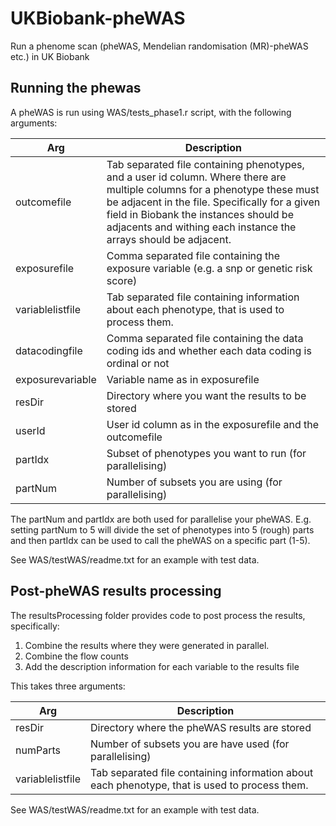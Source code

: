 # UKBiobank-pheWAS
Run a phenome scan (pheWAS, Mendelian randomisation (MR)-pheWAS etc.) in UK Biobank


## Running the phewas

A pheWAS is run using WAS/tests_phase1.r script, with the following arguments:

Arg | Description
-------|--------
outcomefile 		| Tab separated file containing phenotypes, and a user id column. Where there are multiple columns for a phenotype these must be adjacent in the file. Specifically for a given field in Biobank the instances should be adjacents and withing each instance the arrays should be adjacent.
exposurefile 		| Comma separated file containing the exposure variable (e.g. a snp or genetic risk score)
variablelistfile 	| Tab separated file containing information about each phenotype, that is used to process them.
datacodingfile 		| Comma separated file containing the data coding ids and whether each data coding is ordinal or not
exposurevariable 	| Variable name as in exposurefile
resDir 			| Directory where you want the results to be stored
userId 			| User id column as in the exposurefile and the outcomefile
partIdx			| Subset of phenotypes you want to run (for parallelising)
partNum			| Number of subsets you are using (for parallelising)

The partNum and partIdx are both used for parallelise your pheWAS. E.g. setting partNum to 5 will divide the set of phenotypes
into 5 (rough) parts and then partIdx can be used to call the pheWAS on a specific part (1-5).

See WAS/testWAS/readme.txt for an example with test data.


## Post-pheWAS results processing

The resultsProcessing folder provides code to post process the results, specifically:
1) Combine the results where they were generated in parallel.
2) Combine the flow counts
3) Add the description information for each variable to the results file 

This takes three arguments:

Arg | Description
-------|--------
resDir			| Directory where the pheWAS results are stored
numParts		| Number of subsets you are have used (for parallelising)
variablelistfile	| Tab separated file containing information about each phenotype, that is used to process them.

See WAS/testWAS/readme.txt for an example with test data.

